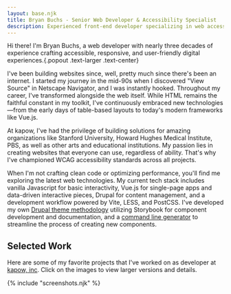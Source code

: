 ```yaml
---
layout: base.njk
title: Bryan Buchs - Senior Web Developer & Accessibility Specialist
description: Experienced front-end developer specializing in web accessibility and responsive design.
---
```


Hi there! I'm Bryan Buchs, a web developer with nearly three decades of experience crafting accessible, responsive, and user-friendly digital experiences.{.popout .text-larger .text-center}

I've been building websites since, well, pretty much since there's been an internet. I started my journey in the mid-90s when I discovered "View Source" in Netscape Navigator, and I was instantly hooked. Throughout my career, I've transformed alongside the web itself. While HTML remains the faithful constant in my toolkit, I've continuously embraced new technologies—from the early days of table-based layouts to today's modern frameworks like Vue.js.

At kapow, I've had the privilege of building solutions for amazing organizations like Stanford University, Howard Hughes Medical Institute, PBS, as well as other arts and educational institutions. My passion lies in creating websites that everyone can use, regardless of ability. That's why I've championed WCAG accessibility standards across all projects.

When I'm not crafting clean code or optimizing performance, you'll find me exploring the latest web technologies. My current tech stack includes vanilla Javascript for basic interactivity, Vue.js for single-page apps and data-driven interactive pieces, Drupal for content management, and a development workflow powered by Vite, LESS, and PostCSS. I've developed my own [Drupal theme methodology](https://github.com/bryanbuchs/drupal-theme) utilizing Storybook for component development and documentation, and a [command line generator](https://github.com/bryanbuchs/generator-component) to streamline the process of creating new components.

## Selected Work

Here are some of my favorite projects that I've worked on as developer at [kapow, inc](https://kapowinc.com). Click on the images to view larger versions and details.

{% include "screenshots.njk" %}
